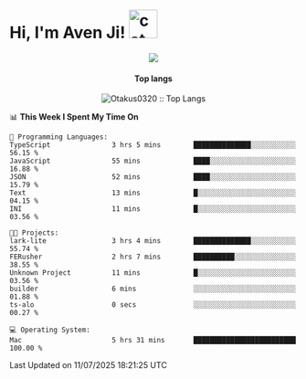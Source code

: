 <h1> Hi, I'm Aven Ji! <img src="https://media.giphy.com/media/mGcNjsfWAjY5AEZNw6/giphy.gif" width="50" alt="cat"></h1>

<p align="center"><a href="https://wakatime.com/@044d69d0-1253-4f60-96b6-5d19a0f9dde5"><img src="https://wakatime.com/badge/user/044d69d0-1253-4f60-96b6-5d19a0f9dde5.svg" /></a></p>

<h4 align="center">Top langs</h4>

<p align="center"><img src="https://github-readme-stats.vercel.app/api/top-langs/?username=Otakus0320&langs_count=10&theme=tokyonight&layout=compact&timestamp={{random_number}}" alt="Otakus0320 :: Top Langs" /></p>

<!--START_SECTION:waka-->
📊 **This Week I Spent My Time On** 

```text
💬 Programming Languages: 
TypeScript               3 hrs 5 mins        ██████████████░░░░░░░░░░░   56.15 % 
JavaScript               55 mins             ████░░░░░░░░░░░░░░░░░░░░░   16.88 % 
JSON                     52 mins             ████░░░░░░░░░░░░░░░░░░░░░   15.79 % 
Text                     13 mins             █░░░░░░░░░░░░░░░░░░░░░░░░   04.15 % 
INI                      11 mins             █░░░░░░░░░░░░░░░░░░░░░░░░   03.56 % 

🐱‍💻 Projects: 
lark-lite                3 hrs 4 mins        ██████████████░░░░░░░░░░░   55.74 % 
FERusher                 2 hrs 7 mins        ██████████░░░░░░░░░░░░░░░   38.55 % 
Unknown Project          11 mins             █░░░░░░░░░░░░░░░░░░░░░░░░   03.56 % 
builder                  6 mins              ░░░░░░░░░░░░░░░░░░░░░░░░░   01.88 % 
ts-alo                   0 secs              ░░░░░░░░░░░░░░░░░░░░░░░░░   00.27 % 

💻 Operating System: 
Mac                      5 hrs 31 mins       █████████████████████████   100.00 % 
```


 Last Updated on 11/07/2025 18:21:25 UTC
<!--END_SECTION:waka-->
